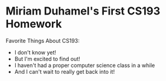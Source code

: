 # Miriam Duhamel's First CS193 Homework

Favorite Things About CS193:

- I don't know yet!
- But I'm excited to find out!
- I haven't had a proper computer science class in a while
- And I can't wait to really get back into it!
